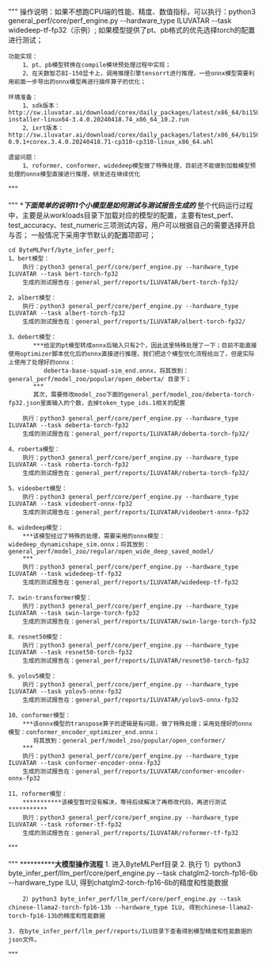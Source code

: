 """
    操作说明：如果不想跑CPU端的性能、精度、数值指标，可以执行：python3 general_perf/core/perf_engine.py --hardware_type ILUVATAR --task widedeep-tf-fp32（示例）;
             如果模型提供了pt、pb格式的优先选择torch的配置进行测试；

    功能实现：
        1、pt、pb模型转换在compile模块预处理过程中实现；
        2、在天数智芯BI-150显卡上，调用推理引擎tensorrt进行推理，一些onnx模型需要利用前面一步导出的onnx模型再进行插件算子的优化；
    
    环境准备：
        1、sdk版本：http://sw.iluvatar.ai/download/corex/daily_packages/latest/x86_64/bi150/sdk/corex-installer-linux64-3.4.0.20240418.74_x86_64_10.2.run
        2、ixrt版本：http://sw.iluvatar.ai/download/corex/daily_packages/latest/x86_64/bi150/apps/py3.10/ixrt-0.9.1+corex.3.4.0.20240418.71-cp310-cp310-linux_x86_64.whl

    遗留问题：
        1、roformer、conformer、widedeep模型做了特殊处理，目前还不能做到加载模型预处理的onnx模型直接进行推理，研发还在继续优化
"""

"""
    ******************下面简单的说明11个小模型是如何测试与测试报告生成的*****************
    整个代码运行过程中，主要是从workloads目录下加载对应的模型的配置，主要有test_perf、test_accuracy、test_numeric三项测试内容，用户可以根据自己的需要选择开启与否；
    一般情况下采用字节默认的配置项即可；

    cd ByteMLPerf/byte_infer_perf;
    1、bert模型：
        执行：python3 general_perf/core/perf_engine.py --hardware_type ILUVATAR --task bert-torch-fp32
        生成的测试报告在：general_perf/reports/ILUVATAR/bert-torch-fp32/

    2、albert模型：
        执行：python3 general_perf/core/perf_engine.py --hardware_type ILUVATAR --task albert-torch-fp32
        生成的测试报告在：general_perf/reports/ILUVATAR/albert-torch-fp32/

    3、debert模型：
           ***给定的pt模型转成onnx后输入只有2个，因此这里特殊处理了一下；目前不能直接使用optimizer脚本优化后的onnx直接进行推理，我们把这个模型优化流程给出了，但是实际上使用了处理好的onnx：
              deberta-base-squad-sim_end.onnx，将其放到：general_perf/model_zoo/popular/open_deberta/ 目录下；
           ***
           其次，需要修改model_zoo下面的general_perf/model_zoo/deberta-torch-fp32.json里面输入的个数，去掉token_type_ids.1相关的配置

        执行：python3 general_perf/core/perf_engine.py --hardware_type ILUVATAR --task deberta-torch-fp32
        生成的测试报告在：general_perf/reports/ILUVATAR/deberta-torch-fp32/

    4、roberta模型：
        执行：python3 general_perf/core/perf_engine.py --hardware_type ILUVATAR --task roberta-torch-fp32
        生成的测试报告在：general_perf/reports/ILUVATAR/roberta-torch-fp32/

    5、videobert模型：
        执行：python3 general_perf/core/perf_engine.py --hardware_type ILUVATAR --task videobert-onnx-fp32
        生成的测试报告在：general_perf/reports/ILUVATAR/videobert-onnx-fp32
    
    6、widedeep模型：
        ***该模型经过了特殊的处理，需要采用的onnx模型：widedeep_dynamicshape_sim.onnx；将其放到：general_perf/model_zoo/regular/open_wide_deep_saved_model/ 
        ***
        执行：python3 general_perf/core/perf_engine.py --hardware_type ILUVATAR --task widedeep-tf-fp32
        生成的测试报告在：general_perf/reports/ILUVATAR/widedeep-tf-fp32

    7、swin-transformer模型：
        执行：python3 general_perf/core/perf_engine.py --hardware_type ILUVATAR --task swin-large-torch-fp32
        生成的测试报告在：general_perf/reports/ILUVATAR/swin-large-torch-fp32

    8、resnet50模型：
        执行：python3 general_perf/core/perf_engine.py --hardware_type ILUVATAR --task resnet50-torch-fp32
        生成的测试报告在：general_perf/reports/ILUVATAR/resnet50-torch-fp32

    9、yolov5模型：
        执行：python3 general_perf/core/perf_engine.py --hardware_type ILUVATAR --task yolov5-onnx-fp32
        生成的测试报告在：general_perf/reports/ILUVATAR/yolov5-onnx-fp32

    10、conformer模型：
        ***该onnx模型的transpose算子的逻辑是有问题，做了特殊处理；采用处理好的onnx模型：conformer_encoder_optimizer_end.onnx；
           将其放到：general_perf/model_zoo/popular/open_conformer/ 
        ***
        执行：python3 general_perf/core/perf_engine.py --hardware_type ILUVATAR --task conformer-encoder-onnx-fp32
        生成的测试报告在：general_perf/reports/ILUVATAR/conformer-encoder-onnx-fp32

    11、roformer模型：
        ***********该模型暂时没有解决，等待后续解决了再修改代码，再进行测试***********
        执行：python3 general_perf/core/perf_engine.py --hardware_type ILUVATAR --task roformer-tf-fp32
        生成的测试报告在：general_perf/reports/ILUVATAR/roformer-tf-fp32
"""

"""
    ****************大模型操作流程******
    1. 进入ByteMLPerf目录
    2. 执行
        1）python3 byte_infer_perf/llm_perf/core/perf_engine.py --task chatglm2-torch-fp16-6b --hardware_type ILU, 得到chatglm2-torch-fp16-6b的精度和性能数据

        2）python3 byte_infer_perf/llm_perf/core/perf_engine.py --task chinese-llama2-torch-fp16-13b --hardware_type ILU, 得到chinese-llama2-torch-fp16-13b的精度和性能数据

    3. 在byte_infer_perf/llm_perf/reports/ILU目录下查看得到模型精度和性能数据的json文件。
"""